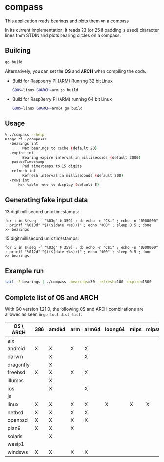 # compass

This application reads bearings and plots them on a compass

In its current implementation, it reads 23 (or 25 if padding is used) character lines from STDIN and plots bearing circles on a compass.

## Building

```bash
go build
```

Alternatively, you can set the **OS** and **ARCH** when compiling the code. 
- Build for Raspberry PI (ARM) Running 32 bit Linux

  ```bash
  GOOS=linux GOARCH=arm go build
  ```

- Build for RaspBerry PI (ARM) running 64 bit Linux

  ```bash
  GOOS=linux GOARCH=arm64 go build
  ```

## Usage

```bash
% ./compass --help
Usage of ./compass:
  -bearings int
    	Max bearings to cache (default 20)
  -expire int
    	Bearing expire interval in milliseconds (default 2000)
  -paddedTimestamp
    	Pad timestamps to 15 digits
  -refresh int
    	Refresh interval in milliseconds (default 200)
  -rows int
      Max table rows to display (default 5)
```

## Generating fake input data

13 digit millisecond unix timestamps:

`for i in $(seq -f "%03g" 0 359) ; do echo -n "C$i" ; echo -n "0000000" ; printf "%010d" "$(($(date +%s)))" ; echo "000" ; sleep 0.5 ; done  >> bearings`

15 digit millisecond unix timestamps:

`for i in $(seq -f "%03g" 0 359) ; do echo -n "C$i" ; echo -n "0000000" ; printf "%012d" "$(($(date +%s)))" ; echo "000" ; sleep 0.5 ; done  >> bearings`

## Example run

```bash
tail -F bearings | ./compass -bearings=30 -refresh=100 -expire=1500
```

## Complete list of OS and ARCH

With GO version 1.21.0, the following OS and ARCH combinations are allowed as seen in `go tool dist list`:

| OS \ ARCH | 386 | amd64 | arm | arm64 | loong64 | mips | mips64 | mips64le | mipsle | ppc64 | ppc64le | riscv64 | s390x | WASM |
| --------- | --- | ----- | --- | ----- | ------- | ---- | ------ | -------- | ------ | ----- | ------- | ------- | ----- | ---- |
| aix       |     |       |     |       |         |      |        |          |        | X     |         |         |       |      |
| android   | X   | X     | X   | X     |         |      |        |          |        |       |         |         |       |      |
| darwin    |     | X     |     | X     |         |      |        |          |        |       |         |         |       |      |
| dragonfly |     | X     |     |       |         |      |        |          |        |       |         |         |       |      |
| freebsd   | X   | X     | X   | X     |         |      |        |          |        |       |         | X       |       |      |
| illumos   |     | X     |     |       |         |      |        |          |        |       |         |         |       |      |
| ios       |     | X     |     | X     |         |      |        |          |        |       |         |         |       |      |
| js        |     |       |     |       |         |      |        |          |        |       |         |         |       | X    |
| linux     | X   | X     | X   | X     | X       | X    | X      | X        | X      | X     | X       | X       | X     |      |
| netbsd    | X   | X     | X   | X     |         |      |        |          |        |       |         |         |       |      |
| openbsd   | X   | X     | X   | X     |         |      |        |          |        |       |         |         |       |      |
| plan9     | X   | X     | X   |       |         |      |        |          |        |       |         |         |       |      |
| solaris   |     | X     |     |       |         |      |        |          |        |       |         |         |       |      |
| wasip1    |     |       |     |       |         |      |        |          |        |       |         |         |       | X    |
| windows   | X   | X     | X   | X     |         |      |        |          |        |       |         |         |       |      |
